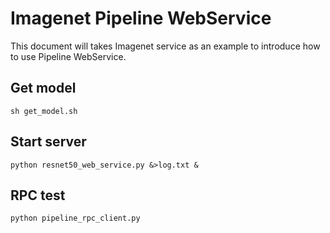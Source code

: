 # Imagenet Pipeline WebService

This document will takes Imagenet service as an example to introduce how to use Pipeline WebService.

## Get model
```
sh get_model.sh
```

## Start server

```
python resnet50_web_service.py &>log.txt &
```

## RPC test
```
python pipeline_rpc_client.py
```
